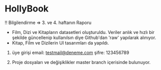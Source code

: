 # HollyBook
!! Bilgilendirme => 3. ve 4. haftanın Raporu
+ Film, Dizi ve Kitapların datasetleri oluşturuldu. Veriler anlık ve hızlı bir şekilde güncellenip kullanılsın diye Github'dan 'raw' yapılarak alınıyor.
+ Kitap, Film ve Dizilerin UI tasarımları da yapıldı. 
1. üye girişi
email: testmail@deneme.com
şifre: 123456789

2. Proje dosyaları ve değişiklikler master branch içerisinde bulunuyor.
